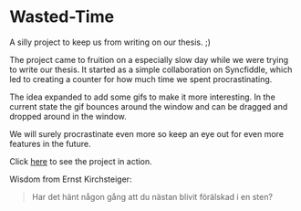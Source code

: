# Wasted-Time
A silly project to keep us from writing on our thesis. ;)

The project came to fruition on a especially slow day while we were trying to write our thesis. 
It started as a simple collaboration on Syncfiddle, which led to creating a counter for how much time we spent procrastinating.

The idea expanded to add some gifs to make it more interesting. In the current state the gif bounces around the window and can be dragged and dropped around in the window. 

We will surely procrastinate even more so keep an eye out for even more features in the future.

Click [here](https://jacobduvander.se/prankdeluxe/) to see the project in action.

Wisdom from Ernst Kirchsteiger:
> Har det hänt någon gång att du nästan blivit förälskad i en sten?
